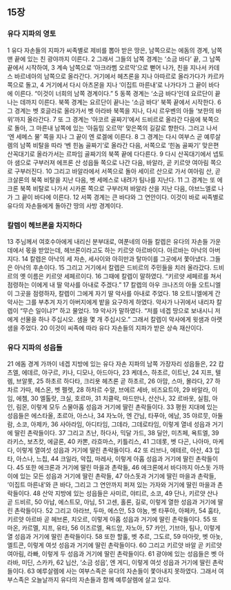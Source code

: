 ## 15장
### 유다 지파의 영토
1 유다 자손들의 지파가 씨족별로 제비를 뽑아 받은 땅은, 남쪽으로는 에돔의 경계, 남쪽 맨 끝에 있는 친 광야까지 이른다.
2 그래서 그들의 남쪽 경계는 ‘소금 바다’ 끝, 그 남쪽 끝에서 시작하여,
3 계속 남쪽으로 ‘아크라삠 오르막’으로 뻗어 나가, 친을 지나서 카데스 바르네아의 남쪽으로 올라간다. 거기에서 헤츠론을 지나 아따르로 올라가다가 카르카 쪽으로 돌고,
4 거기에서 다시 아츠몬을 지나 ‘이집트 마른내’로 나가다가 그 끝이 바다에 이른다. “이것이 너희의 남쪽 경계이다.”
5 동쪽 경계는 ‘소금 바다’인데 요르단이 끝나는 데까지 이른다. 북쪽 경계는 요르단이 끝나는 ‘소금 바다’ 북쪽 끝에서 시작한다.
6 그 경계는 벳 호글라로 올라가서 벳 아라바 북쪽을 지나, 다시 르우벤의 아들 ‘보한의 바위’까지 올라간다.
7 또 그 경계는 ‘아코르 골짜기’에서 드비르로 올라간 다음에 북쪽으로 돌아, 그 마른내 남쪽에 있는 ‘아둠밈 오르막’ 맞은쪽의 길갈로 향한다. 그러고 나서 ‘엔 세메스 물’ 쪽을 지나 그 끝이 엔 로겔에 이른다.
8 그 경계는 다시 여부스 곧 예루살렘의 남쪽 비탈을 따라 ‘벤 힌놈 골짜기’로 올라간 다음, 서쪽으로 ‘힌놈 골짜기’ 맞은편 산꼭대기로 올라가서는 르파임 골짜기의 북쪽 끝에 다다른다.
9 다시 산꼭대기에서 넵토아 샘으로 구부러져 에프론 산 성읍들 쪽으로 나간 다음, 바알라, 곧 키르얏 여아림 쪽으로 구부러진다.
10 그리고 바알라에서 서쪽으로 돌아 세이르 산으로 가서 여아림 산, 곧 크살론의 북쪽 비탈을 지난 다음, 벳 세메스로 내려가 팀나를 지난다.
11 그 경계는 또 에크론 북쪽 비탈로 나가서 시카론 쪽으로 구부러져 바알라 산을 지난 다음, 야브느엘로 나가 그 끝이 바다에 이른다.
12 서쪽 경계는 큰 바다와 그 연안이다. 이것이 바로 씨족별로 유다의 자손들에게 돌아간 땅의 사방 경계이다.
### 칼렙이 헤브론을 차지하다
13 주님께서 여호수아에게 내리신 분부대로, 여푼네의 아들 칼렙은 유다의 자손들 가운데에서 몫을 받았는데, 헤브론이라고도 하는 키르얏 아르바이다. 아르바는 아낙의 아버지다.
14 칼렙은 아낙의 세 자손, 세사이와 아히만과 탈마이를 그곳에서 쫓아냈다. 그들은 아낙의 후손이다.
15 그리고 거기에서 칼렙은 드비르의 주민들을 치러 올라갔다. 드비르의 옛 이름은 키르얏 세페르이다.
16 그때에 칼렙이 말하였다. “키르얏 세페르를 쳐서 점령하는 이에게 내 딸 악사를 아내로 주겠다.”
17 칼렙의 아우 크나즈의 아들 오트니엘이 그곳을 점령하자, 칼렙이 그에게 자기 딸 악사를 아내로 주었다.
18 오트니엘에게 간 악사는 그를 부추겨 자기 아버지에게 밭을 요구하게 하였다. 악사가 나귀에서 내리자 칼렙이 “무슨 일이냐?” 하고 물었다.
19 악사가 말하였다. “저를 네겝 땅으로 보내시니 저에게 선물을 하나 주십시오. 샘을 몇 개 주십시오.” 그래서 칼렙이 악사에게 윗샘과 아랫샘을 주었다.
20 이것이 씨족에 따라 유다 자손들의 지파가 받은 상속 재산이다.
### 유다 지파의 성읍들
21 에돔 경계 가까이 네겝 지방에 있는 유다 자손 지파의 남쪽 가장자리 성읍들은,
22 캅츠엘, 에데르, 야구르, 키나, 디모나, 아드아다,
23 케데스, 하초르, 이트난,
24 지프, 텔렘, 브알롯,
25 하초르 하다타, 크리욧 헤츠론 곧 하초르,
26 아맘, 스마, 몰라다,
27 하차르 가따, 헤스몬, 벳 펠렛,
28 하차르 수알, 브에르 세바, 비즈요트야,
29 바알라, 이임, 에쳄,
30 엘톨랏, 크실, 호르마,
31 치클락, 마드만나, 산산나,
32 르바옷, 실힘, 아인, 림몬, 이렇게 모두 스물아홉 성읍과 거기에 딸린 촌락들이다.
33 평원 지대에 있는 성읍들은 에스타올, 초르아, 아스나,
34 자노아, 엔 간님, 타푸아, 에남,
35 야르뭇, 아둘람, 소코, 아제카,
36 사아라임, 아디타임, 그데라, 그데로타임, 이렇게 열네 성읍과 거기에 딸린 촌락들이다.
37 그리고 츠난, 하다사, 믹달 가드,
38 딜안, 미츠페, 욕트엘,
39 라키스, 보츠캇, 에글론,
40 카뽄, 라흐마스, 키틀리스,
41 그데롯, 벳 다곤, 나아마, 마케다, 이렇게 열여섯 성읍과 거기에 딸린 촌락들이다.
42 또 리브나, 에테르, 아산,
43 입타, 아스나, 느칩,
44 크일라, 악집, 마레사, 이렇게 아홉 성읍과 거기에 딸린 촌락들이다.
45 또한 에크론과 거기에 딸린 마을과 촌락들,
46 에크론에서 바다까지 아스돗 가까이에 있는 모든 성읍과 거기에 딸린 촌락들,
47 아스돗과 거기에 딸린 마을과 촌락들, ‘이집트 마른내’와 큰 바다, 그리고 그 연안까지 퍼져 있는 가자와 거기에 딸린 마을과 촌락들이다.
48 산악 지방에 있는 성읍들은 사미르, 야티르, 소코,
49 단나, 키르얏 산나 곧 드비르,
50 아납, 에스트모, 아님,
51 고센, 홀론, 길로, 이렇게 열한 성읍과 거기에 딸린 촌락들이다.
52 그리고 아라브, 두마, 에스안,
53 야눔, 벳 타푸아, 아페카,
54 훔타, 키르얏 아르바 곧 헤브론, 치오르, 이렇게 아홉 성읍과 거기에 딸린 촌락들이다.
55 또 마온, 카르멜, 지프, 유타,
56 이즈르엘, 욕드암, 자노아,
57 카인, 기브아, 팀나, 이렇게 열 성읍과 거기에 딸린 촌락들이다.
58 또한 할훌, 벳 추르, 그도르,
59 마아랏, 벳 아놋, 엘트콘, 이렇게 여섯 성읍과 거기에 딸린 촌락들이다.
60 그리고 키르얏 바알 곧 키르얏 여아림, 라빠, 이렇게 두 성읍과 거기에 딸린 촌락들이다.
61 광야에 있는 성읍들은 벳 아라바, 미딘, 스카카,
62 닙산, ‘소금 성읍’, 엔 게디, 이렇게 여섯 성읍과 거기에 딸린 촌락들이다.
63 예루살렘에 사는 여부스족은 유다의 자손들이 쫓아내지 못하였다. 그래서 여부스족은 오늘날까지 유다의 자손들과 함께 예루살렘에 살고 있다.
